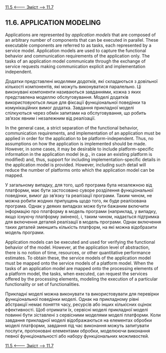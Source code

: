[11.5 <--- ](11_5.md) [   Зміст   ](README.md) [--> 11.7](11_7.md)

## 11.6. APPLICATION MODELING

Applications are represented by *application models* that are composed of an arbitrary number of components that can be executed in parallel. These executable components are referred to as tasks, each represented by a service model. Application models are used to capture the functional behavior and communication requirements of the application only. The tasks of an application model communicate through the exchange of service requests making communication explicit and implementation independent.

Додатки представлені *моделями додатків*, які складаються з довільної кількості компонентів, які можуть виконуватися паралельно. Ці виконувані компоненти називаються завданнями, кожна з яких представлена моделлю обслуговування. Моделі додатків використовуються лише для фіксації функціональної поведінки та комунікаційних вимог додатка. Завдання прикладної моделі спілкуються через обмін запитами на обслуговування, що робить зв’язок явним і незалежним від реалізації.

In the general case, a strict separation of the functional behavior, communication requirements, and implementation of an application must be applied in order for the application to be platform-independent. Thus, no assumptions on how the application is implemented should be made. However, in some cases, it may be desirable to include platform-specific information in the application model (e.g., in case an existing platform is modified) and, thus, support for including implementation-specific details in the application model is provided. However, including such detail will reduce the number of platforms onto which the application model can be mapped.

У загальному випадку, для того, щоб програма була незалежною від платформи, має бути застосовано суворе розділення функціональної поведінки, вимог до зв’язку та реалізації програми. Таким чином, не можна робити жодних припущень щодо того, як буде реалізована програма. Однак у деяких випадках може бути бажаним включити інформацію про платформу в модель програми (наприклад, у випадку, якщо існуючу платформу змінено), і, таким чином, надається підтримка для включення деталей реалізації в модель програми. Однак включення таких деталей зменшить кількість платформ, на які можна відобразити модель програми.

Application models can be executed and used for verifying the functional behavior of the model. However, at the application level of abstraction, there is no notion of time, resources, or other quantitative performance estimates. To obtain these, the service models of the application model must be mapped onto the service models of a platform model. When the tasks of an application model are mapped onto the processing elements of a platform model, the tasks, when executed, can request the services offered by the processing elements, modeling the execution of a particular functionality or set of functionalities.

Прикладні моделі можна виконувати та використовувати для перевірки функціональної поведінки моделі. Однак на прикладному рівні абстракції немає поняття часу, ресурсів або інших кількісних оцінок ефективності. Щоб отримати їх, сервісні моделі прикладної моделі повинні бути зіставлені з сервісними моделями моделі платформи. Коли завдання прикладної моделі відображаються на елементах обробки моделі платформи, завдання під час виконання можуть запитувати послуги, пропоновані елементами обробки, моделюючи виконання певної функціональності або набору функціональних можливостей.

[11.5 <--- ](11_5.md) [   Зміст   ](README.md) [--> 11.7](11_7.md)